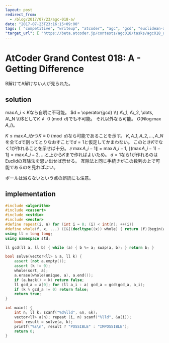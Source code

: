 ```yaml
---
layout: post
redirect_from:
  - /blog/2017/07/23/agc-018-a/
date: "2017-07-23T23:16:15+09:00"
tags: [ "competitive", "writeup", "atcoder", "agc", "gcd", "euclidean-algorithm" ]
"target_url": [ "https://beta.atcoder.jp/contests/agc018/tasks/agc018_a" ]
---
```


# AtCoder Grand Contest 018: A - Getting Difference

B解けてA解けない人が見られた。

## solution

$\max A\_i \lt K$なら自明に不可能。
$d = \operator{gcd} \\{ A\_1, A\_2, \dots, A\_N \\}$として$K \not\equiv 0 \pmod{d}$でも不可能。
それ以外なら可能。
$O(N \log \max A\_i)$。

$K \le \max A\_i$かつ$K \equiv 0 \pmod{d}$なら可能であることを示す。
$K, A\_1, A\_2, \dots, A\_N$を全て$d$で割ってとりなおすことで$d = 1$と仮定してかまわない。
このとき$K$でなく$1$が作れることを示せば十分。$\| \max A\_i - 1 \| = \max A\_i - 1, \; \| (\max A\_i - 1) - 1 \| = \max A\_i - 2, \; \dots$と上から$K$まで作ればよいため。
$d = 1$なら$1$が作れるのはEuclidの互除法を思い出せば示せる。
互除法と同じ手続きがこの数列の上で可能であるのを見ればよい。

ボールは減らないという点の誤読にも注意。

## implementation

``` c++
#include <algorithm>
#include <cassert>
#include <cstdio>
#include <vector>
#define repeat(i, n) for (int i = 0; (i) < int(n); ++(i))
#define whole(f, x, ...) ([&](decltype((x)) whole) { return (f)(begin(whole), end(whole), ## __VA_ARGS__); })(x)
using ll = long long;
using namespace std;

ll gcd(ll a, ll b) { while (a) { b %= a; swap(a, b); } return b; }

bool solve(vector<ll> & a, ll k) {
    assert (not a.empty());
    assert (k != 0);
    whole(sort, a);
    a.erase(whole(unique, a), a.end());
    if (a.back() < k) return false;
    ll gcd_a = a[0]; for (ll a_i : a) gcd_a = gcd(gcd_a, a_i);
    if (k % gcd_a != 0) return false;
    return true;
}

int main() {
    int n; ll k; scanf("%d%lld", &n, &k);
    vector<ll> a(n); repeat (i, n) scanf("%lld", &a[i]);
    bool result = solve(a, k);
    printf("%s\n", result ? "POSSIBLE" : "IMPOSSIBLE");
    return 0;
}
```

